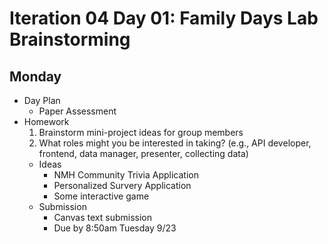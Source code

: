 # Iteration 04 Day 01: Family Days Lab Brainstorming

## Monday
- Day Plan
  - Paper Assessment
- Homework
  1. Brainstorm mini-project ideas for group members
  2. What roles might you be interested in taking? (e.g., API developer, frontend, data manager, presenter, collecting data)
  - Ideas
    - NMH Community Trivia Application
    - Personalized Survery Application
    - Some interactive game
  - Submission
    - Canvas text submission
    - Due by 8:50am Tuesday 9/23

